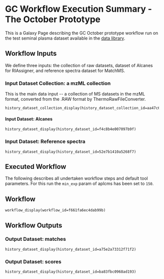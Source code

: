 
# GC Workflow Execution Summary - The October Prototype

This is a Galaxy Page describing the GC October prototype workflow run on the test seminal plasma dataset available in the [data library](https://umsa.cerit-sc.cz/libraries/folders/F0e4be62618e2118d).

## Workflow Inputs
We define three inputs: the collection of raw datasets, dataset of Alcanes for RIAssigner, and reference spectra dataset for MatchMS.

### Input Dataset Collection: a mzML collection
This is the main data input -- a collection of MS datasets in the mzML format, converted from the .RAW format by ThermoRawFileConverter.

```galaxy
history_dataset_collection_display(history_dataset_collection_id=aa47c62b10aab185)
```

#### Input Dataset: Alcanes
```galaxy
history_dataset_display(history_dataset_id=f4c8b4e007097b9f)
```

### Input Dataset: Reference spectra
```galaxy
history_dataset_display(history_dataset_id=52e7b1410a5268f7)
```

## Executed Workflow
The following describes all undertaken workflow steps and default tool parameters. For this run the `min_exp` param of aplcms has been set to `150`.
## Workflow
```galaxy
workflow_display(workflow_id=f661fa6ec4dab99b)
```


## Workflow Outputs
### Output Dataset: matches
```galaxy
history_dataset_display(history_dataset_id=a75e2a73312f71f2)
```
### Output Dataset: scores
```galaxy
history_dataset_display(history_dataset_id=ba83fbc0968ad193)
```



